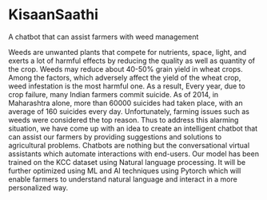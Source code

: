 # KisaanSaathi
A chatbot that can assist farmers with weed management

Weeds are unwanted plants that compete for nutrients, space, light, and exerts a lot of harmful effects by reducing the quality as well as quantity of the crop.
Weeds may reduce about 40-50% grain yield in wheat crops. Among the factors, which adversely affect the yield of the wheat crop, weed infestation is the most harmful one.
As a result, Every year, due to crop failure, many Indian farmers commit suicide. As of 2014, in Maharashtra alone, more than 60000 suicides had taken place, with an average of 160 suicides every day. Unfortunately, farming issues such as weeds were considered the top reason.
Thus to address this alarming situation, we have come up with an idea to create an intelligent chatbot that can assist our farmers by providing suggestions and solutions to agricultural problems.
Chatbots are nothing but the conversational virtual assistants which automate interactions with end-users. Our model has been trained on the KCC dataset using Natural language processing. It will be further optimized using ML and AI techniques using Pytorch which will enable farmers to understand natural language and interact in a more personalized way.
